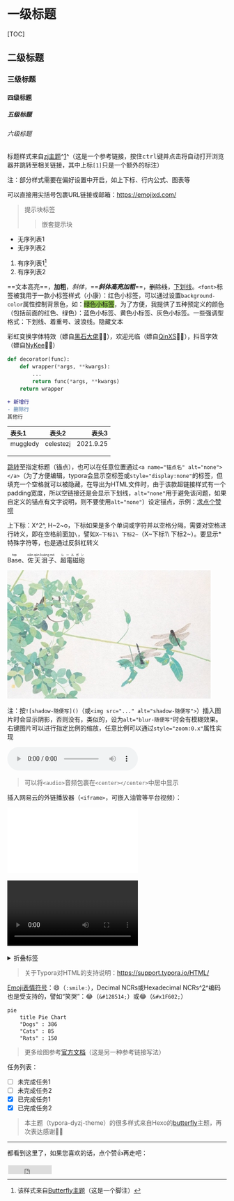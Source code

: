 # 一级标题

[TOC]

## 二级标题

### 三级标题

#### 四级标题

##### 五级标题

###### 六级标题

标题样式来自[zj主题][1]^[1]^（这是一个参考链接，按住<kbd>ctrl</kbd>键并点击将自动打开浏览器并跳转至相关链接，其中上标`[1]`只是一个额外的标注）

注：部分样式需要在偏好设置中开启，如上下标、行内公式、图表等

可以直接用尖括号包裹URL链接或邮箱：<https://emojixd.com/>

> 提示块标签
>
> > 嵌套提示块

- 无序列表1
- 无序列表2

1. 有序列表1[^1]
2. 有序列表2

==文本高亮==，__加粗__，*斜体*，==***斜体高亮加粗***==，~~删除线~~，<u>下划线</u>。`<font>`标签被我用于一款小标签样式（小康）：<font>红色小标签</font>，可以通过设置`background-color`属性控制背景色，如：<font style="background-color:#8bc34a">绿色小标签</font>，为了方便，我提供了五种预定义的颜色（包括前面的红色、绿色）：<font title="blue">蓝色小标签</font>、<font title="yellow">黄色小标签</font>、<font title="gray">灰色小标签</font>。一些强调型格式：<span alt="underline">下划线</span>、<span alt="emp">着重号</span>、<span alt="wavy">波浪线</span>。<span alt="hide">隐藏文本</span>

<span alt="rainbow">彩虹变换字体特效</span>（嫖自[黑石大佬](https://www.heson10.com/posts/21347.html)🙇‍♀️），<span alt="modern">欢迎光临</span>（嫖自[QinXS](https://7bxing.com/friends/)🙇‍♀️），<span alt="shake">抖音字效</span>（嫖自[NyKee](https://www.nykee.cn/)🙇‍♀️）

```python
def decorator(func):
    def wrapper(*args, **kwargs):
        ...
        return func(*args, **kwargs)
    return wrapper
```

```diff
+ 新增行
- 删除行
其他行
```

| 表头1    |   表头2   |     表头3 |
| :------- | :-------: | --------: |
| muggledy | celestezj | 2021.9.25 |
|          |           |           |
|          |           |           |
|          |           |           |

[跳转](#二级标题)至指定标题（锚点），也可以在任意位置通过`<a name="锚点名" alt="none"> </a>`（为了方便编辑，typora会显示空标签或`style="display:none"`的标签，但填充一个空格就可以被隐藏，在导出为HTML文件时，由于该款超链接样式有一个padding宽度，所以空链接还是会显示下划线，`alt="none"`用于避免该问题，如果自定义的锚点有文字说明，则不要使用`alt="none"`）设定锚点，示例：[求点个赞呗](#star)

上下标：X^2^, H~2~o，下标如果是多个单词或字符并以空格分隔，需要对空格进行转义，即在空格前面加`\`，譬如`X~下标1\ 下标2~`（X~下标1\ 下标2~）。要显示\*特殊字符等，也是通过反斜杠转义

<ruby>Base<rp> (</rp><rt>top</rt><rp>) </rp></ruby>、<ruby>佐天泪子<rp> (</rp><rt>xiān qún kuáng mó</rt><rp>) </rp></ruby>、<ruby>超電磁砲<rp> (</rp><rt>レールガン</rt><rp>) </rp></ruby>

<img src="./temp/demo.jpg" style="zoom: 67%;" alt="shadow-可惜不能显示图释" />

注：按`![shadow-随便写]()`（或`<img src="..." alt="shadow-随便写">`）插入图片时会显示阴影，否则没有，类似的，设为`alt="blur-随便写"`时会有模糊效果。右键图片可以进行指定比例的缩放，任意比例可以通过`style="zoom:0.x"`属性实现

<audio controls="controls">
  <source src="./temp/The Sound Of Silence.mp3" type="audio/mp3" />
</audio>

> 可以将`<audio>`音频包裹在`<center></center>`中居中显示

插入网易云的外链播放器（`<iframe>`，可嵌入油管等平台视频）：

<iframe frameborder="no" border="0" marginwidth="0" marginheight="0" src="//music.163.com/outchain/player?type=2&id=1342183925&auto=0"></iframe>

<video src="./temp/难破船.mp4"></video>

<details>
    <summary>折叠标签</summary>
    青青子衿，悠悠我心
</details>

> 关于Typora对HTML的支持说明：<https://support.typora.io/HTML/>

[Emoji表情符号](https://www.webfx.com/tools/emoji-cheat-sheet/)：:smile:（`:smile:`），Decimal NCRs或Hexadecimal NCRs^[2]^编码也是受支持的，譬如“笑哭”：&#128514;（`&#128514;`）或&#x1F602;（`&#x1F602;`）

```mermaid
pie
    title Pie Chart
    "Dogs" : 386
    "Cats" : 85
    "Rats" : 150 
```

> 更多绘图参考[官方文档][]（这是另一种参考链接写法）

任务列表：

- [ ] 未完成任务1
- [ ] 未完成任务2
- [x] 已完成任务1
- [x] 已完成任务2

> 本主题（typora-dyzj-theme）的很多样式来自Hexo的<span alt="btn"><a href="https://butterfly.js.org">butterfly</a></span>主题，再次表达感谢🙇‍♀️

---

<a name="star" alt="none"> </a>都看到这里了，如果您喜欢的话，点个赞:+1:再走吧：

<iframe style="margin-left: 2px; margin-bottom:-5px;" frameborder="0" scrolling="0" width="100px" height="20px" src="https://ghbtns.com/github-btn.html?user=muggledy&repo=typora-dyzj-theme&type=star&count=true" > </iframe>

[^1]: 该样式来自[Butterfly主题](https://butterfly.js.org)（这是一个脚注）

[1]: https://github.com/Theigrams/My-Typora-Themes	"本样式修改自zj主题（这是一个链接引用）"
[2]:https://www.ifreesite.com/unicode/
[官方文档]: https://support.typora.io/Draw-Diagrams-With-Markdown/
